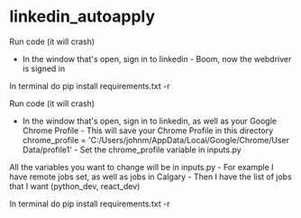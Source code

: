 # linkedin_autoapply

Run code (it will crash)

- In the window that's open, sign in to linkedin - Boom, now the webdriver is signed in

In terminal do pip install requirements.txt -r

Run code (it will crash)

- In the window that's open, sign in to linkedin, as well as your Google Chrome Profile - This will save your Chrome
  Profile in this directory chrome_profile = 'C:/Users/johnm/AppData/Local/Google/Chrome/User Data/profile1' - Set the
  chrome_profile variable in inputs.py

All the variables you want to change will be in inputs.py - For example I have remote jobs set, as well as jobs in
Calgary - Then I have the list of jobs that I want (python_dev, react_dev)

In terminal do pip install requirements.txt -r